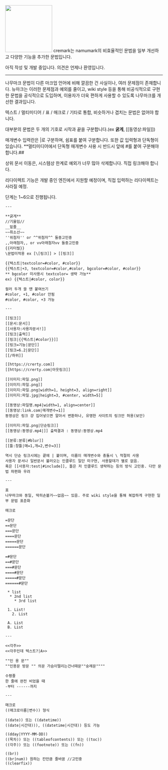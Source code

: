 <img src="https://user-images.githubusercontent.com/65072459/183138115-56b752fa-13a1-4d1f-82e0-0fcc5b88f6c6.png" width="150">
cremark는 namumark의 비효율적인 문법을 일부 개선하고 다양한 기능을 추가한 문법입니다.

아직 작성 및 개발 중입니다. 의견은 언제나 환영입니다.

-----

나무마크 문법이 다른 마크업 언어에 비해 깔끔한 건 사실이나, 여러 문제점이 존재합니다. 뉴마크는 이러한 문제점과 예외를 줄이고, wiki style 등을 통해 비공식적으로 구현한 문법을 공식적으로 도입하며, 이용자가 더욱 편하게 사용할 수 있도록 나무마크를 개선한 결과입니다.

텍스트 / 멀티미디어 / 표 / 매크로 / 기타로 통합, 비슷하거나 겹치는 문법은 없어야 합니다.

대부분의 문법은 두 개의 기호로 시작과 끝을 구분합니다.(ex **굵게**, [[동영상:파일]])

매개변수 입력란은 |로 구분하며, 쉼표를 붙여 구분합니다. 또한 값 입력형과 단독형이 있습니다. **멀티미디어에서 단독형 매개변수 사용 시 반드시 앞에 #를 붙여 구분해야 합니다.##

상위 문서 이동은, 시스템상 한계로 예외가 너무 많아 삭제합니다. 직접 링크해야 합니다.

리다이렉트 기능은 개발 중인 엔진에서 지원할 예정이며, 직접 입력하는 리다이렉트는 사라질 예정.

단계는 1~6으로 진행됩니다.

```
---

**굵게**
//기울임//
__밑줄__
~~취소선~~
''위첨자'' or ^^위첨자^^ 둘중고민중
,,아래첨자,, or vv아래첨자vv 둘중고민중
{{리터럴}}
\문법미적용 ex [\[링크]] > [[링크]]

{{텍스트|textcolor=#color, #color}}
{{텍스트|+3, textcolor=#color,#color, bgcolor=#color, #color}}
** bgcolor 미사용시 textcolor= 생략 가능**
ex) {{텍스트|#color, color}}

컬러 두개 쓸 땐 붙여쓰기
#color, +1, #color 안됨
#color, #color, +3 가능

---

[[링크]]
[[문서:문서]]
[[사용자:사용자문서!]]
[[링크|출력]]
[[링크|{{텍스트|#color}}]]
[[링크=기능|문단]]
[[링크=6.2|문단]]
[[/하위]]

[[https://crerty.com]]
[[https://crerty.com|아웃링크]] 

[[이미지:파일.png]]
[[이미지:파일.png]]
[[이미지:파일.png|width=1, height=3, align=right]]
[[이미지:파일.jpg|height=3, #center, width=5]]

[[동영상:파일명.mp4|width=1, align=center]]
[[동영상:link.com|매개변수=1]]
동영상은 링크 걍 집어넣으면 알아서 변환하나, 유명한 사이트의 링크만 허용(보안)

[[이미지:파일.png|단순링크]]
[[동영상:동영상.mp4|]] 출력결과 : 동영상:동영상.mp4

[[분류:분류|#blur]]
[[틀:창틀|매=1,개=2,변수=3]]

역시 단순 링크시에는 끝에 | 붙이며, 이름이 매개변수와 충돌시 \ 적절히 사용
사용자 문서나 일반문서 불러오는 인클루드 일단 미구현, 사용할데가 별로 없음.
혹은 [[사용자:test|#include]], 틀은 저 인클루드 생략하는 등의 방식 고민중. 다만 문법 파편화 우려

---

표
나무마크와 동일, 딱히손볼거~~없음~~ 있음. 주로 wiki style을 통해 복잡하게 구현한 일부 문법 표준화

매크로

=문단
==문단
===문단
====문단
=====문단
======문단

=#문단
==#문단
===#문단
====#문단
=====#문단
======#문단

 * list
  * 2nd list
    * 3rd list

 1. List!
   2. List

 A. List
 B. List

---

<<각주>>
<<각주인데 텍스트?|A>>

""인 용 문""
""인용문 방문 "" 의문 가슴이떨리는건너때문""숭례문""""

수평줄
한 줄에 완전 비었을 때
-부터 ------까지

---

매크로
((매크로이름|변수)) 형식

((date)) 또는 ((datetime))
((date|시간대))), ((datetime|시간대)) 등도 가능

((dday|YYYY-MM-DD))
((목차)) 또는 ((tableofcontents)) 또는 ((toc))
((각주)) 또는 ((footnote)) 또는 ((fn))

((br))
((br|num)) 원하는 칸만큼 줄바꿈 //고민중
((clearfix))
